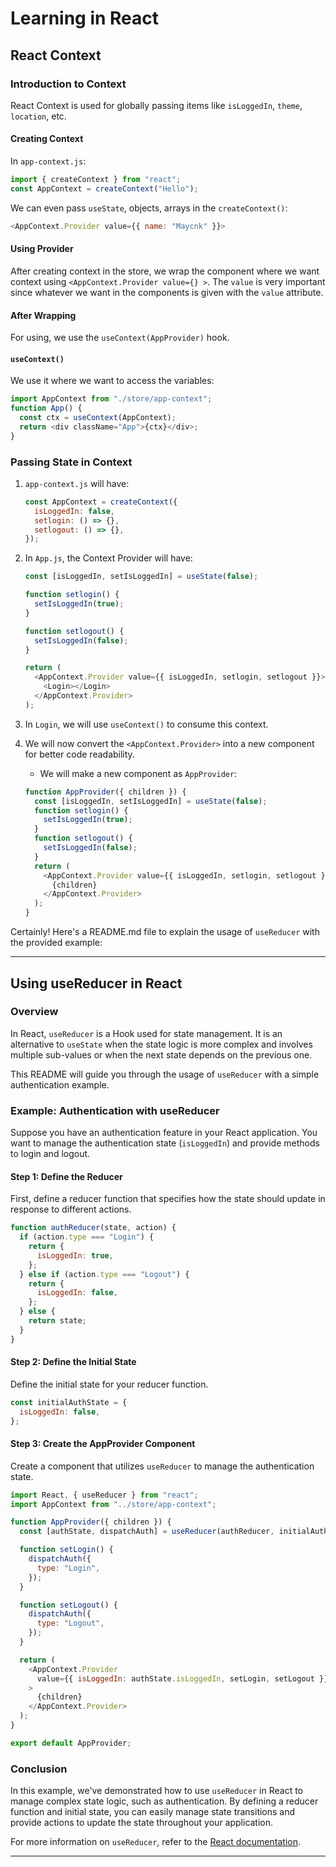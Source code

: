 # Learning in React

## React Context

### Introduction to Context

React Context is used for globally passing items like `isLoggedIn`, `theme`, `location`, etc.

#### Creating Context

In `app-context.js`:

```javascript
import { createContext } from "react";
const AppContext = createContext("Hello");
```

We can even pass `useState`, objects, arrays in the `createContext()`:

```javascript
<AppContext.Provider value={{ name: "Maycnk" }}>
```

#### Using Provider

After creating context in the store, we wrap the component where we want context using `<AppContext.Provider value={} >`. The `value` is very important since whatever we want in the components is given with the `value` attribute.

#### After Wrapping

For using, we use the `useContext(AppProvider)` hook.

#### `useContext()`

We use it where we want to access the variables:

```javascript
import AppContext from "./store/app-context";
function App() {
  const ctx = useContext(AppContext);
  return <div className="App">{ctx}</div>;
}
```

### Passing State in Context

1. `app-context.js` will have:

   ```javascript
   const AppContext = createContext({
     isLoggedIn: false,
     setlogin: () => {},
     setlogout: () => {},
   });
   ```

2. In `App.js`, the Context Provider will have:

   ```javascript
   const [isLoggedIn, setIsLoggedIn] = useState(false);

   function setlogin() {
     setIsLoggedIn(true);
   }

   function setlogout() {
     setIsLoggedIn(false);
   }

   return (
     <AppContext.Provider value={{ isLoggedIn, setlogin, setlogout }}>
       <Login></Login>
     </AppContext.Provider>
   );
   ```

3. In `Login`, we will use `useContext()` to consume this context.

4. We will now convert the `<AppContext.Provider>` into a new component for better code readability.

   - We will make a new component as `AppProvider`:

   ```javascript
   function AppProvider({ children }) {
     const [isLoggedIn, setIsLoggedIn] = useState(false);
     function setlogin() {
       setIsLoggedIn(true);
     }
     function setlogout() {
       setIsLoggedIn(false);
     }
     return (
       <AppContext.Provider value={{ isLoggedIn, setlogin, setlogout }}>
         {children}
       </AppContext.Provider>
     );
   }
   ```

Certainly! Here's a README.md file to explain the usage of `useReducer` with the provided example:

---

## Using useReducer in React

### Overview

In React, `useReducer` is a Hook used for state management. It is an alternative to `useState` when the state logic is more complex and involves multiple sub-values or when the next state depends on the previous one.

This README will guide you through the usage of `useReducer` with a simple authentication example.

### Example: Authentication with useReducer

Suppose you have an authentication feature in your React application. You want to manage the authentication state (`isLoggedIn`) and provide methods to login and logout.

#### Step 1: Define the Reducer

First, define a reducer function that specifies how the state should update in response to different actions.

```javascript
function authReducer(state, action) {
  if (action.type === "Login") {
    return {
      isLoggedIn: true,
    };
  } else if (action.type === "Logout") {
    return {
      isLoggedIn: false,
    };
  } else {
    return state;
  }
}
```

#### Step 2: Define the Initial State

Define the initial state for your reducer function.

```javascript
const initialAuthState = {
  isLoggedIn: false,
};
```

#### Step 3: Create the AppProvider Component

Create a component that utilizes `useReducer` to manage the authentication state.

```javascript
import React, { useReducer } from "react";
import AppContext from "../store/app-context";

function AppProvider({ children }) {
  const [authState, dispatchAuth] = useReducer(authReducer, initialAuthState);

  function setLogin() {
    dispatchAuth({
      type: "Login",
    });
  }

  function setLogout() {
    dispatchAuth({
      type: "Logout",
    });
  }

  return (
    <AppContext.Provider
      value={{ isLoggedIn: authState.isLoggedIn, setLogin, setLogout }}
    >
      {children}
    </AppContext.Provider>
  );
}

export default AppProvider;
```

### Conclusion

In this example, we've demonstrated how to use `useReducer` in React to manage complex state logic, such as authentication. By defining a reducer function and initial state, you can easily manage state transitions and provide actions to update the state throughout your application.

For more information on `useReducer`, refer to the [React documentation](https://reactjs.org/docs/hooks-reference.html#usereducer).

---
